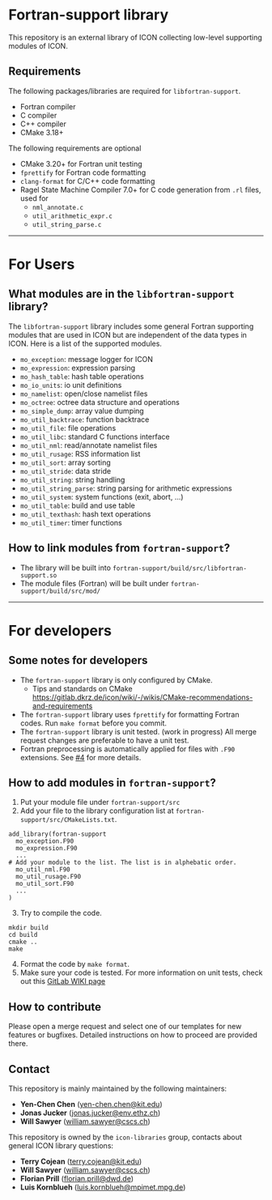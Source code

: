 <!--
ICON

---------------------------------------------------------------
Copyright (C) 2004-2024, DWD, MPI-M, DKRZ, KIT, ETH, MeteoSwiss
Contact information: icon-model.org

See AUTHORS.TXT for a list of authors
See LICENSES/ for license information
SPDX-License-Identifier: CC-BY-4.0
---------------------------------------------------------------
-->

# Fortran-support library
This repository is an external library of ICON collecting low-level supporting modules of ICON.

## Requirements
The following packages/libraries are required for `libfortran-support`.
- Fortran compiler
- C compiler
- C++ compiler
- CMake 3.18+

The following requirements are optional

- CMake 3.20+ for Fortran unit testing
- `fprettify` for Fortran code formatting
- `clang-format` for C/C++ code formatting
- Ragel State Machine Compiler 7.0+ for C code generation from `.rl` files, used for
  - `nml_annotate.c`
  - `util_arithmetic_expr.c`
  - `util_string_parse.c`

---
# For Users

## What modules are in the `libfortran-support` library?
The `libfortran-support` library includes some general Fortran supporting modules that are used in ICON but are independent of the data types in ICON. Here is a list of the supported modules.
- `mo_exception`: message logger for ICON
- `mo_expression`: expression parsing
- `mo_hash_table`: hash table operations
- `mo_io_units`: io unit definitions
- `mo_namelist`: open/close namelist files
- `mo_octree`: octree data structure and operations
- `mo_simple_dump`: array value dumping
- `mo_util_backtrace`: function backtrace
- `mo_util_file`: file operations
- `mo_util_libc`: standard C functions interface
- `mo_util_nml`: read/annotate namelist files
- `mo_util_rusage`: RSS information list
- `mo_util_sort`: array sorting
- `mo_util_stride`: data stride
- `mo_util_string`: string handling
- `mo_util_string_parse`: string parsing for arithmetic expressions
- `mo_util_system`: system functions (exit, abort, ...)
- `mo_util_table`: build and use table
- `mo_util_texthash`: hash text operations
- `mo_util_timer`: timer functions

## How to link modules from `fortran-support`?
- The library will be built into `fortran-support/build/src/libfortran-support.so`
- The module files (Fortran) will be built under `fortran-support/build/src/mod/`

---
# For developers

## Some notes for developers
- The `fortran-support` library is only configured by CMake.
  - Tips and standards on CMake https://gitlab.dkrz.de/icon/wiki/-/wikis/CMake-recommendations-and-requirements
- The `fortran-support` library uses `fprettify` for formatting Fortran codes. Run `make format` before you commit.
- The `fortran-support` library is unit tested. (work in progress) All merge request changes are preferable to have a unit test.
- Fortran preprocessing is automatically applied for files with `.F90` extensions. See [\#4](https://gitlab.dkrz.de/icon-libraries/libfortran-support/-/issues/4) for more details.

## How to add modules in `fortran-support`?
1. Put your module file under `fortran-support/src`
2. Add your file to the library configuration list at `fortran-support/src/CMakeLists.txt`.
```
add_library(fortran-support
  mo_exception.F90
  mo_expression.F90
  ...
# Add your module to the list. The list is in alphebatic order.
  mo_util_nml.F90
  mo_util_rusage.F90
  mo_util_sort.F90
  ...
)
```
3. Try to compile the code.
```
mkdir build
cd build
cmake ..
make
```
4. Format the code by `make format`.
5. Make sure your code is tested. For more information on unit tests, check out this [GitLab WIKI page](https://gitlab.dkrz.de/icon/icon-c/-/wikis/ICON-C-Phase-0/Testing-and-building-of-ICON-C#unit-test-frameworks)

## How to contribute
Please open a merge request and select one of our templates for new features or bugfixes. Detailed instructions on how to proceed are provided there.

## Contact
This repository is mainly maintained by the following maintainers:
- __Yen-Chen Chen__ (yen-chen.chen@kit.edu)
- __Jonas Jucker__ (jonas.jucker@env.ethz.ch)
- __Will Sawyer__ (william.sawyer@cscs.ch)

This repository is owned by the `icon-libraries` group, contacts about general ICON library questions:
- __Terry Cojean__ (terry.cojean@kit.edu)
- __Will Sawyer__ (william.sawyer@cscs.ch)
- __Florian Prill__ (florian.prill@dwd.de)
- __Luis Kornblueh__ (luis.kornblueh@mpimet.mpg.de)

